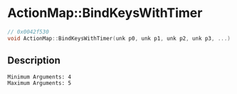 # ActionMap::BindKeysWithTimer
```c
// 0x0042f530
void ActionMap::BindKeysWithTimer(unk p0, unk p1, unk p2, unk p3, ...)
```
## Description
```
Minimum Arguments: 4
Maximum Arguments: 5
```
